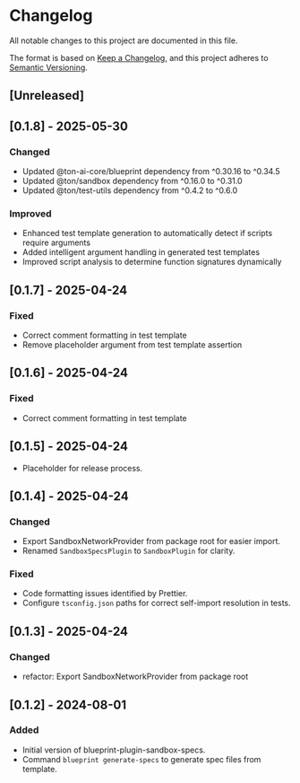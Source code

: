 # Changelog

All notable changes to this project are documented in this file.

The format is based on [Keep a Changelog](https://keepachangelog.com/en/1.0.0/),
and this project adheres to [Semantic Versioning](https://semver.org/spec/v2.0.0.html).

## [Unreleased]

## [0.1.8] - 2025-05-30

### Changed
- Updated @ton-ai-core/blueprint dependency from ^0.30.16 to ^0.34.5
- Updated @ton/sandbox dependency from ^0.16.0 to ^0.31.0  
- Updated @ton/test-utils dependency from ^0.4.2 to ^0.6.0

### Improved
- Enhanced test template generation to automatically detect if scripts require arguments
- Added intelligent argument handling in generated test templates
- Improved script analysis to determine function signatures dynamically

## [0.1.7] - 2025-04-24

### Fixed
- Correct comment formatting in test template
- Remove placeholder argument from test template assertion

## [0.1.6] - 2025-04-24

### Fixed
- Correct comment formatting in test template

## [0.1.5] - 2025-04-24

- Placeholder for release process.

## [0.1.4] - 2025-04-24
### Changed
- Export SandboxNetworkProvider from package root for easier import.
- Renamed `SandboxSpecsPlugin` to `SandboxPlugin` for clarity.
### Fixed
- Code formatting issues identified by Prettier.
- Configure `tsconfig.json` paths for correct self-import resolution in tests.

## [0.1.3] - 2025-04-24
### Changed
- refactor: Export SandboxNetworkProvider from package root

## [0.1.2] - 2024-08-01 
### Added
- Initial version of blueprint-plugin-sandbox-specs.
- Command `blueprint generate-specs` to generate spec files from template.
